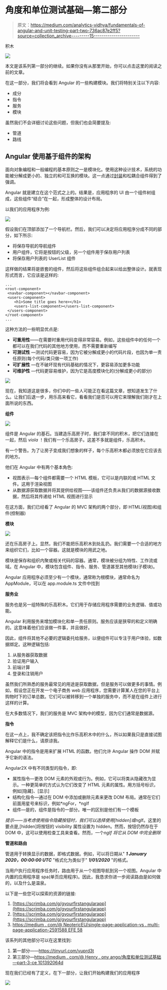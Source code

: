 # 角度和单位测试基础—第二部分

> 原文：<https://medium.com/analytics-vidhya/fundamentals-of-angular-and-unit-testing-part-two-736ac87e2ff5?source=collection_archive---------15----------------------->

积木

![](img/a6596f7ef4ec4ec58fba91f55d675533.png)

本文是该系列第一部分的继续。如果你没有从那里开始，你可以点击这里的阅读之前的文章。

在这一部分，我们将会看到 Angular 的一些构建模块。我们将特别关注以下内容:

*   成分
*   指令
*   服务
*   模块

虽然我们不会详细讨论这些问题，但我们也会简要提及:

*   管道
*   路线

## Angular 使用基于组件的架构

面向对象编程和一般编程的基本原则之一是模块化。使用这种设计技术，系统的功能被分解成更小的、独立的和可互换的模块。这一点通过[封装](https://en.wikipedia.org/wiki/Encapsulation_(computer_programming))和松耦合组件得到了强调。

Angular 就是建立在这个范式之上的。结果是，应用程序的 UI 由一个组件树组成，这些组件“结合”在一起，形成整体的设计布局。

以我们的应用程序为例:

![](img/20367dede983cff0b7dc36dcc2d4696e.png)

假设我们在顶部添加了一个导航栏。然后，我们可以决定将应用程序分成不同的部分，如下所示:

*   将保存导航的导航组件
*   用户组件，它将是按钮的父级，另一个组件用于保存用户列表
*   将保存用户列表的 UserList 组件

这样做的结果将是嵌套的组件，然后将这些组件组合起来以给出整体设计。就表现形式而言，它应该是这样的:

```
...
<root-component>
 <navbar-component></navbar-component>
 <users-component>
    <h1>Some title goes here></h1>
    <users-list-component></users-list-component>
 </users-component>
</root-component>
...
```

这种方法的一些明显优点是:

*   **可重用性**——在需要时重用代码变得非常容易。例如，这些组件中的任何一个都可以在我们代码的其他地方使用，而不需要重新编写
*   **可测试性** —测试代码更容易，因为它被分解成更小的代码片段，也因为单一责任原则(每个代码/类只做一项工作)
*   **可扩展性** —在不破坏现有代码基础的情况下，更容易添加更多功能
*   **可维护性** —代码更容易维护，因为它是高度模块化的(分解成更小的部分)

![](img/baca5d42b002470cdb2f965ad75f1797.png)

现在，我知道这是很多，你们中的一些人可能正在看这篇文章，想知道发生了什么。让我们后退一步，用乐高来看它，看看我们是否可以用它来理解我们刚才在上面所说的东西。

**组件**

![](img/50bb95493c83013eec15e37d70e6b875.png)

组件是 Angular 的基石。当建造乐高房子时，我们拿不同的积木，把它们连接在一起，然后 *viola* ！我们有一个乐高房子。这差不多就是组件，乐高积木。

有一个警告。为了让房子变成我们想象的样子，每个乐高积木都必须放在它应该去的地方。

他们在 Angular 中有两个基本角色:

*   视图表示—每个组件都需要一个 HTML 模板，它可以是内联的或 HTML 文件。这用于渲染视图
*   从数据源获取数据并将其提供给视图——该组件还负责从我们的数据源接收数据，然后将其传递给 HTML 视图进行显示

在这方面，我们已经看了 Angular 的 MVC 架构的两个部分，即 HTML(视图)和组件(控制器)

**模块**

![](img/68d351d214dcd4c904a5ac4c78880d3d.png)

还在乐高房子上。显然，我们不能把乐高积木到处乱扔。我们需要一个合适的地方来组织它们，比如一个容器。这就是模块的用武之地。

模块是保存和组织内聚或相关代码的容器。通常，模块被分组为特性、工作流或域。在 Angular 中，模块包含组件、指令、服务、管道甚至其他模块(子模块)。

Angular 应用程序必须至少有一个模块，通常称为根模块，通常命名为 AppModule，可以在 app.module.ts 文件中找到

**服务业**

服务也是另一组特殊的乐高积木。它们用于存储应用程序需要的业务逻辑、值或功能。

Angular 利用服务来增加模块化和单一责任原则。服务应该是狭窄的和定义明确的。这意味着他们应该做一件事，并且做好。

因此，组件将其他不必要的逻辑委托给服务，以便组件可以专注于用户体验，如数据绑定。这种逻辑包括:

1.  从服务器获取数据
2.  验证用户输入
3.  前端计算
4.  登录和注销用户

虽然我们所熟悉的服务最常见的用途是获取数据，但是服务可以做更多的事情。例如，假设您正在开发一个电子商务 web 应用程序，您需要计算某人在您的平台上购物时下的订单总数。它们可以被转移到一个单独的服务中，而不是在组件上进行这样的计算。

在大多数情况下，我们的服务是 MVC 架构中的模型，因为它们通常是数据源。

**指令**

在这一点上，我不确定该把指令比作乐高积木中的什么，所以如果我只是直接试图解释它们是什么，请原谅我。

Angular 中的指令是用来扩展 HTML 的函数。他们允许 Angular 操作 DOM 并赋予它新的语法。

Angular2X 中有不同类型的指令，即:

*   属性指令—更改 DOM 元素的外观或行为。例如，它可以将类从隐藏改为显示。一种更简单的方式认为它们改变了 HTML 元素的属性。用方括号标识，例如[隐藏]、[显示]
*   结构化指令—通过在 DOM 中添加或删除元素来更改 DOM 布局。通常在它们前面用星号来标识，例如*ngFor，*ngIf
*   组件—是的，组件是指令的一部分。唯一的区别是他们有一个模板

*提示——当考虑使用指令隐藏按钮时，我们可以选择使用[hidden]或*ngIf。这里的要点是,[hidden]将按钮的 visibility 属性设置为 hidden。然而，按钮仍然存在于 DOM 中，这可以使用检查工具来查看。然而，一个*ngIf 将它从 DOM 中完全删除*

**管道和路由**

管道用于转换显示的数据，即格式数据。例如，可以将日期从" ***1 January 2020，00:00:00 UTC*** "格式化为类似于" ***1/01/2020*** "的格式。

当用户执行应用程序任务时，路由用于从一个视图导航到另一个视图。Angular 中内置的应用程序是 spa(单页应用程序)。因此，我恳求你进一步阅读路由是如何做的，以及什么是温泉。

以下是一些您可以探索的资源的链接:

1.  [https://scrimba.com/g/gyourfirstangularapp](https://scrimba.com/g/gyourfirstangularapp)
2.  [https://scrimba.com/g/gyourfirstangularapp](https://scrimba.com/g/gyourfirstangularapp)
3.  [https://medium . com/@ NeotericEU/single-page-application-vs . multi-page-application-2591588 EFE 58](/@NeotericEU/single-page-application-vs-multiple-page-application-2591588efe58)

该系列的其他部分可以在这里找到:

1.  第一部分——https://tinyurl.com/vuprd3t
2.  第三部分—[https://medium . com/@ Henry . ony ango/角度和单位测试基础—part-3-ce 101392064d](/@henry.onyango/fundamentals-of-angular-and-unit-testing-part-3-ce101392064d)

现在我们已经有了定义，在下一部分，让我们开始构建我们的应用程序

![](img/1023cf07c2a081cb0e8c5ad81b53c847.png)
